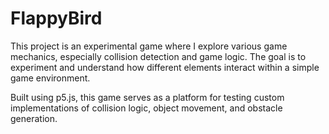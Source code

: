# FlappyBird

This project is an experimental game where I explore various game mechanics, especially collision detection and game logic. The goal is to experiment and understand how different elements interact within a simple game environment.

Built using p5.js, this game serves as a platform for testing custom implementations of collision logic, object movement, and obstacle generation.

